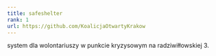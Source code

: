 ```yaml
---
title: safeshelter
rank: 1
url: https://github.com/KoalicjaOtwartyKrakow
---
```

system dla wolontariuszy w punkcie kryzysowym na radziwiłłowskiej 3.